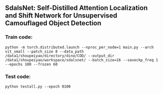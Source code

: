 ## SdalsNet: Self-Distilled Attention Localization and Shift Network for Unsupervised Camouflaged Object Detection



### Train code:

```
python -m torch.distributed.launch --nproc_per_node=1 main.py --arch vit_small --patch_size 8 --data_path /data1/shoupeiyao/directory/dino/COD/ --output_dir /data1/shoupeiyao/workspace/sdalsnet/ --batch_size=16 --saveckp_freq 1 --epochs 100 --frozen 60
```

### Test  code:

```
python testall.py --epoch 0100
```

[Our final model:]: https://drive.google.com/file/d/1Hx-cdA7sJBNWLg1JuoSxd3OeGtPVdG4f/view?usp=sharing	"SdalsNet_model"
